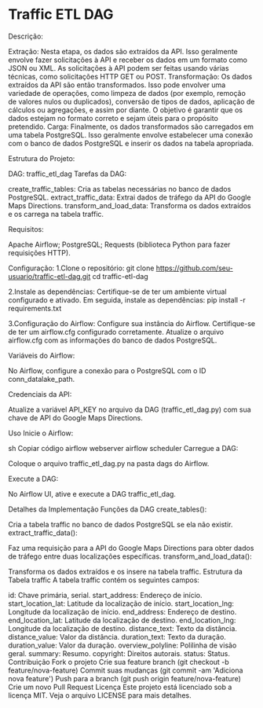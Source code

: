 # Traffic ETL DAG

Descrição:

Extração: Nesta etapa, os dados são extraídos da API. Isso geralmente envolve fazer solicitações à API e receber os dados em um formato como JSON ou XML. As solicitações à API podem ser feitas usando várias técnicas, como solicitações HTTP GET ou POST.
Transformação: Os dados extraídos da API são então transformados. Isso pode envolver uma variedade de operações, como limpeza de dados (por exemplo, remoção de valores nulos ou duplicados), conversão de tipos de dados, aplicação de cálculos ou agregações, e assim por diante. O objetivo é garantir que os dados estejam no formato correto e sejam úteis para o propósito pretendido.
Carga: Finalmente, os dados transformados são carregados em uma tabela PostgreSQL. Isso geralmente envolve estabelecer uma conexão com o banco de dados PostgreSQL e inserir os dados na tabela apropriada.

Estrutura do Projeto:

DAG: traffic_etl_dag
Tarefas da DAG:

create_traffic_tables: Cria as tabelas necessárias no banco de dados PostgreSQL.
extract_traffic_data: Extrai dados de tráfego da API do Google Maps Directions.
transform_and_load_data: Transforma os dados extraídos e os carrega na tabela traffic.

Requisitos:

Apache Airflow;
PostgreSQL;
Requests (biblioteca Python para fazer requisições HTTP).

Configuração:
1.Clone o repositório: git clone https://github.com/seu-usuario/traffic-etl-dag.git
cd traffic-etl-dag

2.Instale as dependências: 
Certifique-se de ter um ambiente virtual configurado e ativado. Em seguida, instale as dependências: pip install -r requirements.txt

3.Configuração do Airflow: 
Configure sua instância do Airflow. Certifique-se de ter um airflow.cfg configurado corretamente. Atualize o arquivo airflow.cfg com as informações do banco de dados PostgreSQL.

Variáveis do Airflow:

No Airflow, configure a conexão para o PostgreSQL com o ID conn_datalake_path.

Credenciais da API:

Atualize a variável API_KEY no arquivo da DAG (traffic_etl_dag.py) com sua chave de API do Google Maps Directions.

Uso
Inicie o Airflow:

sh
Copiar código
airflow webserver
airflow scheduler
Carregue a DAG:

Coloque o arquivo traffic_etl_dag.py na pasta dags do Airflow.

Execute a DAG:

No Airflow UI, ative e execute a DAG traffic_etl_dag.

Detalhes da Implementação
Funções da DAG
create_tables():

Cria a tabela traffic no banco de dados PostgreSQL se ela não existir.
extract_traffic_data():

Faz uma requisição para a API do Google Maps Directions para obter dados de tráfego entre duas localizações específicas.
transform_and_load_data():

Transforma os dados extraídos e os insere na tabela traffic.
Estrutura da Tabela traffic
A tabela traffic contém os seguintes campos:

id: Chave primária, serial.
start_address: Endereço de início.
start_location_lat: Latitude da localização de início.
start_location_lng: Longitude da localização de início.
end_address: Endereço de destino.
end_location_lat: Latitude da localização de destino.
end_location_lng: Longitude da localização de destino.
distance_text: Texto da distância.
distance_value: Valor da distância.
duration_text: Texto da duração.
duration_value: Valor da duração.
overview_polyline: Polilinha de visão geral.
summary: Resumo.
copyright: Direitos autorais.
status: Status.
Contribuição
Fork o projeto
Crie sua feature branch (git checkout -b feature/nova-feature)
Commit suas mudanças (git commit -am 'Adiciona nova feature')
Push para a branch (git push origin feature/nova-feature)
Crie um novo Pull Request
Licença
Este projeto está licenciado sob a licença MIT. Veja o arquivo LICENSE para mais detalhes.

